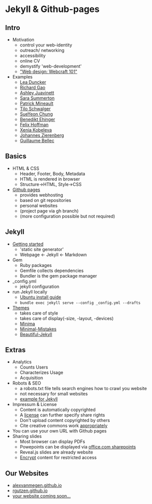 # Jekyll & Github-pages

<!-- Promise: Build your own website in 5min; spend hours adjusting style & content -->

## Intro
<!-- 6min, Alex -->
* Motivation
    * control your web-identity
    * outreach/ networking
    * accessibility
    * online CV
    * demystify 'web-development'
    * ["Web design: Webcraft 101"](https://www.nature.com/articles/nj7487-255a)
* Examples
    * [Lea Duncker](https://leaduncker.github.io/)
    * [Richard Gao](http://www.rdgao.com/)
    * [Ashley Juavinett](https://ashleyjuavinett.com/)
    * [Sara Summerton](https://sara-es.github.io/)
    * [Patrick Mineault](https://xcorr.net/)
    * [Tilo Schwalger](http://page.math.tu-berlin.de/~schwalge/)
    * [SueYeon Chung](https://sites.google.com/site/sueyeonchung/)
    * [Benedikt Ehinger](https://benediktehinger.de/blog/science/)
    * [Felix Hoffman](https://felix11h.github.io/)
    * [Xenia Kobeleva](http://www.xenia-kobeleva.com/)
    * [Johannes Zierenberg](https://zierenberg.github.io/)
    * [Guillaume Bellec](http://guillaume.bellec.eu/)

## Basics
<!-- 8min, Robin -->
* HTML & CSS
    * Header, Footer, Body, Metadata
    * HTML is rendered in browser
    * Structure->HTML, Style->CSS
* [Github pages](https://pages.github.com/)
    * provides webhosting
    * based on git repositories
    * personal websites
    * (project page via gh branch)
    * (more configuration possible but not required)

## Jekyll
<!-- 10min, Alex -->
* [Getting started](https://jekyllrb.com/)
    * 'static site generator'
    * Webpage <- Jekyll <- Markdown
* Gem
    * Ruby packages
    * Gemfile collects dependencies
    * Bundler is the gem package manager
* _config.yml
    * jekyll configuration
* run Jekyll locally
    * [Ubuntu install guide](https://jekyllrb.com/docs/installation/ubuntu/)
    * `bundle exec jekyll serve --config _config.yml --drafts`
* [Themes](https://jekyllrb.com/docs/themes/)
    * takes care of style
    * takes care of display(-size, -layout, -devices)
    * [Minima](https://github.com/jekyll/minima)
    * [Minimal-Mistakes](https://github.com/mmistakes/minimal-mistakes)
    * [Beautiful-Jekyll](https://github.com/daattali/beautiful-jekyll)

## Extras
<!-- 7min, Robin -->
* Analytics
    * Counts Users
    * Characterizes Usage
    * Acquisition
* Robots & SEO
    * a robots.txt file tells search engines how to crawl you website
    * not necessary for small websites
    * [example for Jekyll](https://stackoverflow.com/questions/41033626/whats-the-best-way-to-write-robots-txt-for-github-pages-using-multiple-repos)
* Impressum & License
    * Content is automatically copyrighted
    * A [license](https://choosealicense.com/) can further specify share rights
    * Don't upload content copyrighted by others
    * Cite creative commons work [appropriately](https://libguides.midlandstech.edu/images/cc)
* You can use your own URL with Github pages
* Sharing slides
    * Most browser can display PDFs
    * Powepoints can be displayed via [office.com sharepoints](https://www.microsoft.com/en-us/microsoft-365/blog/2010/09/23/how-to-embed-a-powerpoint-presentation-on-a-web-page/)
    * Reveal.js slides are already website
    * [Encrypt](https://robinmoisson.github.io/staticrypt/) content for restricted access

## Our Websites
* [alexvanmegen.github.io](https://alexvanmegen.github.io)
* [rgutzen.github.io](https://rgutzen.github.io)
* [your website coming soon...](#)
